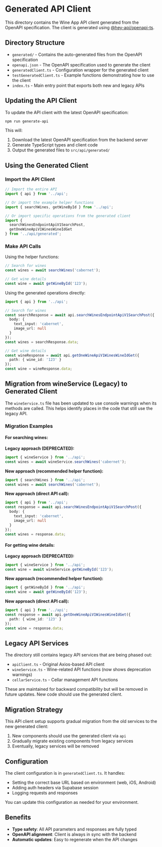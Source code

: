 # Generated API Client

This directory contains the Wine App API client generated from the OpenAPI specification. The client is generated using [@hey-api/openapi-ts](https://github.com/hey-api/openapi-ts).

## Directory Structure

- `generated/` - Contains the auto-generated files from the OpenAPI specification
- `openapi.json` - The OpenAPI specification used to generate the client
- `generatedClient.ts` - Configuration wrapper for the generated client
- `testGeneratedClient.ts` - Example functions demonstrating how to use the client
- `index.ts` - Main entry point that exports both new and legacy APIs

## Updating the API Client

To update the API client with the latest OpenAPI specification:

```bash
npm run generate-api
```

This will:
1. Download the latest OpenAPI specification from the backend server
2. Generate TypeScript types and client code
3. Output the generated files to `src/api/generated/`

## Using the Generated Client

### Import the API Client

```typescript
// Import the entire API
import { api } from '../api';

// Or import the example helper functions
import { searchWines, getWineById } from '../api';

// Or import specific operations from the generated client
import { 
  searchWinesEndpointApiV1SearchPost,
  getOneWineApiV1WinesWineIdGet 
} from '../api/generated';
```

### Make API Calls

Using the helper functions:

```typescript
// Search for wines
const wines = await searchWines('cabernet');

// Get wine details
const wine = await getWineById('123');
```

Using the generated operations directly:

```typescript
import { api } from '../api';

// Search for wines
const searchResponse = await api.searchWinesEndpointApiV1SearchPost({
  body: {
    text_input: 'cabernet',
    image_url: null
  }
});
const wines = searchResponse.data;

// Get wine details
const wineResponse = await api.getOneWineApiV1WinesWineIdGet({
  path: { wine_id: '123' }
});
const wine = wineResponse.data;
```

## Migration from wineService (Legacy) to Generated Client

The `wineService.ts` file has been updated to use console warnings when its methods are called. This helps identify places in the code that still use the legacy API.

### Migration Examples

#### For searching wines:

**Legacy approach (DEPRECATED):**
```typescript
import { wineService } from '../api';
const wines = await wineService.searchWines('cabernet');
```

**New approach (recommended helper function):**
```typescript
import { searchWines } from '../api';
const wines = await searchWines('cabernet');
```

**New approach (direct API call):**
```typescript
import { api } from '../api';
const response = await api.searchWinesEndpointApiV1SearchPost({
  body: {
    text_input: 'cabernet',
    image_url: null
  }
});
const wines = response.data;
```

#### For getting wine details:

**Legacy approach (DEPRECATED):**
```typescript
import { wineService } from '../api';
const wine = await wineService.getWineById('123');
```

**New approach (recommended helper function):**
```typescript
import { getWineById } from '../api';
const wine = await getWineById('123');
```

**New approach (direct API call):**
```typescript
import { api } from '../api';
const response = await api.getOneWineApiV1WinesWineIdGet({
  path: { wine_id: '123' }
});
const wine = response.data;
```

## Legacy API Services

The directory still contains legacy API services that are being phased out:

- `apiClient.ts` - Original Axios-based API client
- `wineService.ts` - Wine-related API functions (now shows deprecation warnings)
- `cellarService.ts` - Cellar management API functions

These are maintained for backward compatibility but will be removed in future updates. New code should use the generated client.

## Migration Strategy

This API client setup supports gradual migration from the old services to the new generated client:

1. New components should use the generated client via `api`
2. Gradually migrate existing components from legacy services
3. Eventually, legacy services will be removed

## Configuration

The client configuration is in `generatedClient.ts`. It handles:

- Setting the correct base URL based on environment (web, iOS, Android)
- Adding auth headers via Supabase session
- Logging requests and responses

You can update this configuration as needed for your environment.

## Benefits

- **Type safety**: All API parameters and responses are fully typed
- **OpenAPI alignment**: Client is always in sync with the backend
- **Automatic updates**: Easy to regenerate when the API changes 